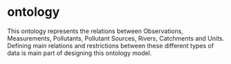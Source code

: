 # ontology
This ontology represents the relations between Observations, Measurements, Pollutants, Pollutant Sources, Rivers, Catchments and Units. Defining main relations and restrictions between these different types of data is main part of designing this ontology model.
